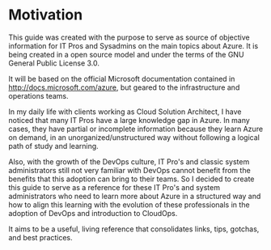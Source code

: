 # Motivation

This guide was created with the purpose to serve as source of objective information for IT Pros and Sysadmins on the main topics about Azure. It is being created in a open source model and under the terms of the GNU General Public License 3.0.

It will be based on the official Microsoft documentation contained in http://docs.microsoft.com/azure, but geared to the infrastructure and operations teams.

In my daily life with clients working as Cloud Solution Architect, I have noticed that many IT Pros have a large knowledge gap in Azure. In many cases, they have partial or incomplete information because they learn Azure on demand, in an unorganized/unstructured way without following a logical path of study and learning.

Also, with the growth of the DevOps culture, IT Pro's and classic system administrators still not very familiar with DevOps cannot benefit from the benefits that this adoption can bring to their teams. So I decided to create this guide to serve as a reference for these IT Pro's and system administrators who need to learn more about Azure in a structured way and how to align this learning with the evolution of these professionals in the adoption of DevOps and introduction to CloudOps.

It aims to be a useful, living reference that consolidates links, tips, gotchas, and best practices.
